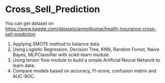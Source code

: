 # Cross_Sell_Prediction
You can get dataset on https://www.kaggle.com/datasets/anmolkumar/health-insurance-cross-sell-prediction
1. Applying SMOTE method to balance data
2. Using Logistic Regression, Decision Tree, KNN, Random Forest, Naive Bayes, MLPClassifier with scikit-learn module.
3. Using tensor flow module to build a simple Artificial Neural Network to learn data.
4. Compare models based on accuracy, f1-score, confusion matrix and AUC-ROC.
